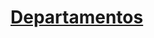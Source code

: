 <!-- TITLE: Inicio -->
<!-- SUBTITLE: A quick summary of Home -->

# **[Departamentos](/departamentos)**
